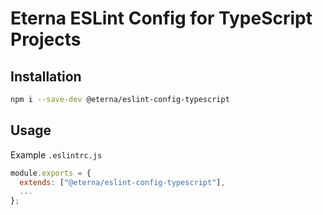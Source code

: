 # Eterna ESLint Config for TypeScript Projects

## Installation

```bash
npm i --save-dev @eterna/eslint-config-typescript
```

## Usage

Example `.eslintrc.js`

```javascript
module.exports = {
  extends: ["@eterna/eslint-config-typescript"],
  ...
};
```

